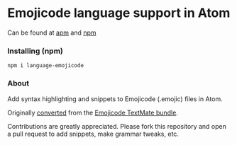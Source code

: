 # Emojicode language support in Atom

Can be found at [apm](https://atom.io/packages/language-emojicode) and [npm](https://www.npmjs.com/package/language-emojicode)

### Installing (npm)

```
npm i language-emojicode
```

### About

Add syntax highlighting and snippets to Emojicode (.emojic) files in Atom.

Originally [converted](http://flight-manual.atom.io/hacking-atom/sections/converting-from-textmate) from the [Emojicode TextMate bundle](https://github.com/ThatsJustCheesy/Emojicode-TM).

Contributions are greatly appreciated. Please fork this repository and open a pull request to add snippets, make grammar tweaks, etc.
